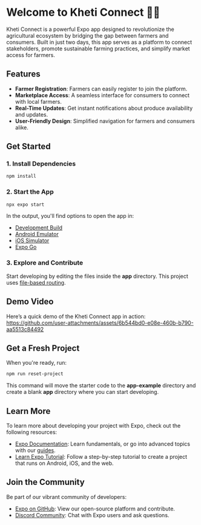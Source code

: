 # Welcome to Kheti Connect 🌾🌱

Kheti Connect is a powerful Expo app designed to revolutionize the agricultural ecosystem by bridging the gap between farmers and consumers. Built in just two days, this app serves as a platform to connect stakeholders, promote sustainable farming practices, and simplify market access for farmers.

## Features

- **Farmer Registration**: Farmers can easily register to join the platform.
- **Marketplace Access**: A seamless interface for consumers to connect with local farmers.
- **Real-Time Updates**: Get instant notifications about produce availability and updates.
- **User-Friendly Design**: Simplified navigation for farmers and consumers alike.

## Get Started

### 1. Install Dependencies

```bash
npm install
```

### 2. Start the App

```bash
npx expo start
```

In the output, you'll find options to open the app in:

- [Development Build](https://docs.expo.dev/develop/development-builds/introduction/)
- [Android Emulator](https://docs.expo.dev/workflow/android-studio-emulator/)
- [iOS Simulator](https://docs.expo.dev/workflow/ios-simulator/)
- [Expo Go](https://expo.dev/go)

### 3. Explore and Contribute

Start developing by editing the files inside the **app** directory. This project uses [file-based routing](https://docs.expo.dev/router/introduction).

## Demo Video

Here’s a quick demo of the Kheti Connect app in action:
https://github.com/user-attachments/assets/6b544bd0-e08e-460b-b790-aa5513c84492


## Get a Fresh Project

When you're ready, run:

```bash
npm run reset-project
```

This command will move the starter code to the **app-example** directory and create a blank **app** directory where you can start developing.

## Learn More

To learn more about developing your project with Expo, check out the following resources:

- [Expo Documentation](https://docs.expo.dev/): Learn fundamentals, or go into advanced topics with our [guides](https://docs.expo.dev/guides).
- [Learn Expo Tutorial](https://docs.expo.dev/tutorial/introduction/): Follow a step-by-step tutorial to create a project that runs on Android, iOS, and the web.

## Join the Community

Be part of our vibrant community of developers:

- [Expo on GitHub](https://github.com/expo/expo): View our open-source platform and contribute.
- [Discord Community](https://chat.expo.dev): Chat with Expo users and ask questions.

